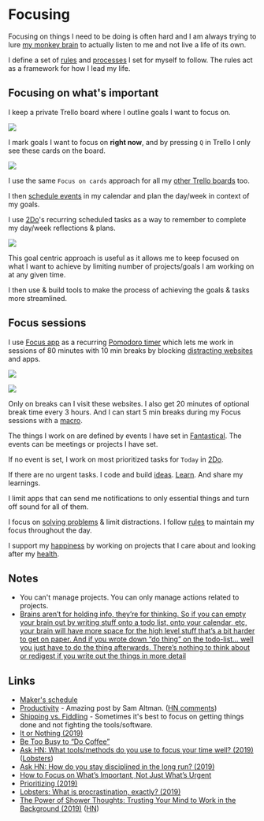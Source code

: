 # Focusing

Focusing on things I need to be doing is often hard and I am always trying to lure [my monkey brain](https://waitbutwhy.com/2013/10/why-procrastinators-procrastinate.html) to actually listen to me and not live a life of its own.

I define a set of [rules](rules.md) and [processes](processes.md) I set for myself to follow. The rules act as a framework for how I lead my life.

## Focusing on what's important

I keep a private Trello board where I outline goals I want to focus on.

![](https://i.imgur.com/GaMXk3k.png)

I mark goals I want to focus on **right now**, and by pressing `Q` in Trello I only see these cards on the board.

![](https://i.imgur.com/jyxrY8C.png)

I use the same `Focus on cards` approach for all my [other Trello boards](../sharing/my-trello.md) too.

I then [schedule events](../macOS/apps/fantastical.md) in my calendar and plan the day/week in context of my goals.

I use [2Do](../macOS/apps/2do.md)'s recurring scheduled tasks as a way to remember to complete my day/week reflections & plans.

![](https://i.imgur.com/bNAE7Mc.png)

This goal centric approach is useful as it allows me to keep focused on what I want to achieve by limiting number of projects/goals I am working on at any given time.

I then use & build tools to make the process of achieving the goals & tasks more streamlined.

## Focus sessions

I use [Focus app](https://heyfocus.com) as a recurring [Pomodoro timer](https://en.wikipedia.org/wiki/Pomodoro_Technique) which lets me work in sessions of 80 minutes with 10 min breaks by blocking [distracting websites](https://gist.github.com/nikitavoloboev/57340528a6dfb3eb498dce647ed6841f) and apps.

![](https://i.imgur.com/H7TMqgS.png)

![](https://i.imgur.com/5lLgPaU.png)

Only on breaks can I visit these websites. I also get 20 minutes of optional break time every 3 hours. And I can start 5 min breaks during my Focus sessions with a [macro](../macOS/apps/keyboard-maestro/km-macros.md).

The things I work on are defined by events I have set in [Fantastical](../macOS/apps/fantastical.md). The events can be meetings or projects I have set.

If no event is set, I work on most prioritized tasks for `Today` in [2Do](../macOS/apps/2do.md).

If there are no urgent tasks. I code and build [ideas](https://trello.com/b/alB1ryRP). [Learn](https://trello.com/b/cu32qF3q). And share my learnings.

I limit apps that can send me notifications to only essential things and turn off sound for all of them.

I focus on [solving problems](../research/solving-problems.md) & limit distractions. I follow [rules](rules.md#focus) to maintain my focus throughout the day.

I support my [happiness](../life/happiness.md) by working on projects that I care about and looking after my [health](../health/health.md).

## Notes

- You can't manage projects. You can only manage actions related to projects.
- [Brains aren’t for holding info, they’re for thinking. So if you can empty your brain out by writing stuff onto a todo list, onto your calendar, etc, your brain will have more space for the high level stuff that’s a bit harder to get on paper. And if you wrote down “do thing” on the todo-list… well you just have to do the thing afterwards. There’s nothing to think about or redigest if you write out the things in more detail](https://lobste.rs/s/0qlkm7/how_do_i_keep_multiple_projects_my_head)

## Links

- [Maker's schedule](http://www.paulgraham.com/makersschedule.html)
- [Productivity](https://blog.samaltman.com/productivity) - Amazing post by Sam Altman. ([HN comments](https://news.ycombinator.com/item?id=16802530))
- [Shipping vs. Fiddling](https://medium.com/@okonetchnikov/shipping-vs-fiddling-74e27e61e0c1) - Sometimes it's best to focus on getting things done and not fighting the tools/software.
- [It or Nothing (2019)](http://tynan.com/ornothing)
- [Be Too Busy to “Do Coffee”](https://nav.al/2019/05/08/meetings/)
- [Ask HN: What tools/methods do you use to focus your time well? (2019)](https://news.ycombinator.com/item?id=19996062) ([Lobsters](https://lobste.rs/s/1nhqml/what_tools_methods_do_you_use_focus_your))
- [Ask HN: How do you stay disciplined in the long run? (2019)](https://news.ycombinator.com/item?id=19777976)
- [How to Focus on What’s Important, Not Just What’s Urgent](https://hbr.org/2018/07/how-to-focus-on-whats-important-not-just-whats-urgent?utm_content=buffer631db&utm_medium=social&utm_source=twitter.com&utm_campaign=buffer)
- [Prioritizing (2019)](https://css-tricks.com/prioritizing/)
- [Lobsters: What is procrastination, exactly? (2019)](https://lobste.rs/s/f2sdfz/what_is_procrastination_exactly)
- [The Power of Shower Thoughts: Trusting Your Mind to Work in the Background (2019)](https://alexanderell.is/posts/trust-in-your-unconscious/) ([HN](https://news.ycombinator.com/item?id=21557902))
